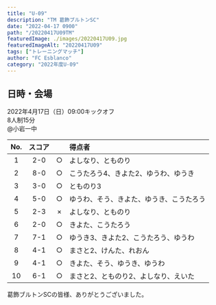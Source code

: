 ```yaml
---
title: "U-09"
description: "TM 葛飾ブルトンSC"
date: "2022-04-17 0900"
path: "/20220417U09TM"
featuredImage: ./images/20220417U09.jpg
featuredImageAlt: "20220417U09"
tags: ["トレーニングマッチ"]
author: "FC Esblanco"
category: "2022年度U-09"
---
```


## 日時・会場

2022年4月17日（日）09:00キックオフ<br>
8人制15分<br>
@小岩一中

| No.| スコア |   | 得点者  |
|:--:|:------:|:-:|:--------|
| 1  | 2-0 | ○ |よしなり、とものり |
| 2  | 8-0 | ○ |こうたろう4、きよた2、ゆうわ、ゆうき|
| 3  | 3-0 | ○ |とものり3|
| 4  | 5-0 | ○ |ゆうわ、そう、きよた、ゆうき、こうたろう|
| 5  | 2-3 | × |よしなり、とものり |
| 6  | 2-0 | ○ |きよた、こうたろう|
| 7  | 7-1 | ○ |ゆうき3、きよた2、こうたろう、ゆうわ|
| 8  | 4-1 | ○ |まさと2、けんた、れおん|
| 9  | 4-1 | ○ |きよた、そう、ゆうき、ゆうわ|
| 10  | 6-1 | ○ |まさと2、とものり2、よしなり、えいた|

葛飾ブルトンSCの皆様、ありがとうございました。